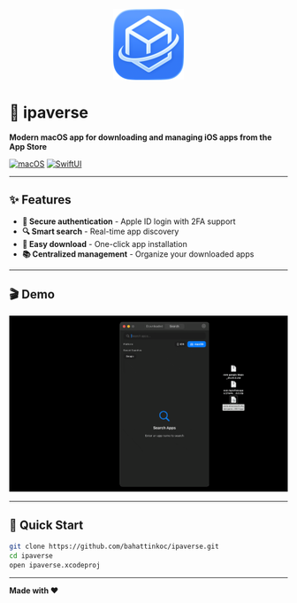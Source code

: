 <div align="center">
  <img src="ipaverse/ipaverse/Assets.xcassets/AppIcon.appiconset/Untitled-macOS-Default-1024x1024@1x.png" width="128" height="128" alt="ipaverse">
</div>

# 🚀 ipaverse

**Modern macOS app for downloading and managing iOS apps from the App Store**

[![macOS](https://img.shields.io/badge/macOS-14.6+-000000?style=for-the-badge&logo=apple&logoColor=white)](https://developer.apple.com/macos/)
[![SwiftUI](https://img.shields.io/badge/SwiftUI-5.0+-blue?style=for-the-badge&logo=swift&logoColor=white)](https://developer.apple.com/xcode/swiftui/)

---

## ✨ Features

- **🔐 Secure authentication** - Apple ID login with 2FA support
- **🔍 Smart search** - Real-time app discovery
- **📱 Easy download** - One-click app installation
- **📚 Centralized management** - Organize your downloaded apps

---

## 🎬 Demo

![ipaverse Demo](https://github.com/bahattinkoc/ipaverse/blob/main/Resource/example.gif)

---

## 🚀 Quick Start

```bash
git clone https://github.com/bahattinkoc/ipaverse.git
cd ipaverse
open ipaverse.xcodeproj
```

---

**Made with ❤️**
